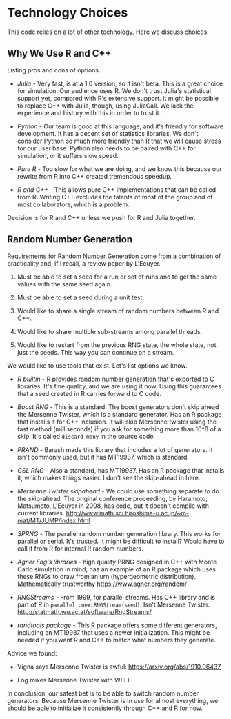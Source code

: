 # Technology Choices

This code relies on a lot of other technology. Here we discuss
choices.


## Why We Use R and C++

Listing pros and cons of options.

 * *Julia* - Very fast, is at a 1.0 version, so it isn't beta.
   This is a great choice for simulation. Our audience uses R.
   We don't trust Julia's statistical support yet, compared with
   R's extensive support. It might be possible to replace C++
   with Julia, though, using JuliaCall. We lack the experience
   and history with this in order to trust it.

 * *Python* - Our team is good at this language, and it's friendly
   for software development. It has a decent set of statistics
   libraries. We don't consider Python so much more friendly than
   R that we will cause stress for our user base. Python also
   needs to be paired with C++ for simulation, or it suffers
   slow speed.

 * *Pure R* - Too slow for what we are doing, and we know this
   because our rewrite from R into C++ created tremendous speedup.

 * *R and C++* - This allows pure C++ implementations that can
   be called from R. Writing C++ excludes the talents of most
   of the group and of most collaborators, which is a problem.

Decision is for R and C++ unless we push for R and Julia
together.


## Random Number Generation

Requirements for Random Number Generation come from
a combination of practicality and, if I recall, a review paper
by L'Ecuyer.

 1. Must be able to set a seed for a run or set of runs
    and to get the same values with the same seed again.

 2. Must be able to set a seed during a unit test.

 3. Would like to share a single stream of random numbers
    between R and C++.

 4. Would like to share multiple sub-streams among
    parallel threads.

 5. Would like to restart from the previous RNG state,
    the whole state, not just the seeds. This way you can
    continue on a stream.

We would like to use tools that exist. Let's list options we know.

 * *R builtin* - R provides random number generation that's
   exported to C libraries. It's fine quality, and we are using
   it now. Using this guarantees that a seed created in R
   carries forward to C code.

 * *Boost RNG* - This is a standard. The boost generators
   don't skip ahead the Mersenne Twister, which is a standard generator.
   Has an R package that installs it for C++ inclusion.
   It will skip Mersenne twister using the fast method (milliseconds)
   if you ask for something more than 10^8 of a skip.
   It's called `discard_many` in the source code.

 * *PRAND* - Barash made this library that includes a lot
   of generators. It isn't commonly used, but it has MT19937,
   which is standard.

 * *GSL RNG* - Also a standard, has MT19937. Has an R package
   that installs it, which makes things easier. I don't see
   the skip-ahead in here.

 * *Mersenne Twister skipahead* - We could use something separate
   to do the skip-ahead. The original conference proceeding,
   by Haramoto, Matsumoto, L'Ecuyer in 2008, has code, but it
   doesn't compile with current libraries.
   http://www.math.sci.hiroshima-u.ac.jp/~m-mat/MT/JUMP/index.html

 * *SPRNG* - The parallel random number generation library.
   This works for parallel or serial. It's trusted. It might
   be difficult to install? Would have to call it from R
   for internal R random numbers.

 * *Agner Fog's libraries* - high quality PRNG designed in C++
   with Monte Carlo simulation in mind; has an example of an R
   package which uses these RNGs to draw from an urn (hypergeometric
   distribution). Mathematically trustworthy https://www.agner.org/random/

 * *RNGStreams* - From 1999, for parallel streams. Has C++ library
   and is part of R in `parallel::nextRNGStream(seed)`. Isn't Mersenne
   Twister. http://statmath.wu.ac.at/software/RngStreams/

 * *randtools package* - This R package offers some different
   generators, including an MT19937 that uses a newer initialization.
   This might be needed if you want R and C++ to match what numbers
   they generate.
   
Advice we found:

 * Vigna says Mersenne Twister is awful: https://arxiv.org/abs/1910.06437

 * Fog mixes Mersenne Twister with WELL.

In conclusion, our safest bet is to be able to switch random
number generators. Because Mersenne Twister is in use for almost
everything, we should be able to initialize it consistently
through C++ and R for now.
